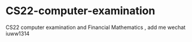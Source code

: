# CS22-computer-examination
CS22 computer examination and Financial Mathematics , add me wechat iuww1314
